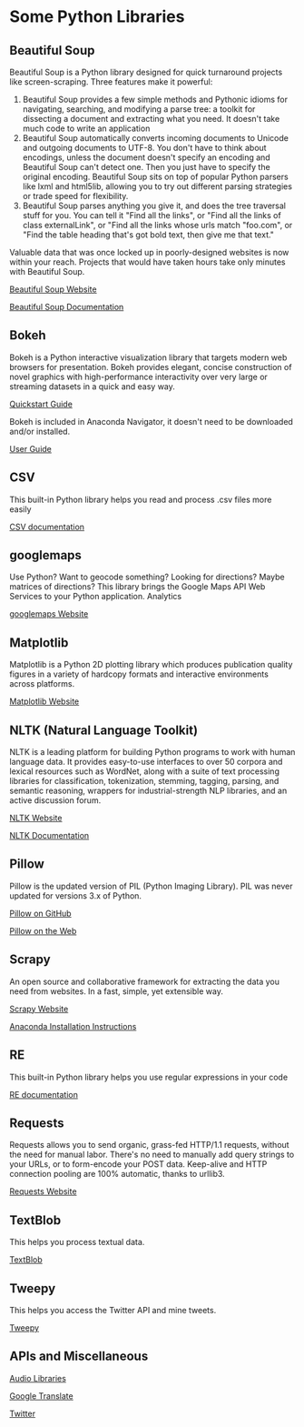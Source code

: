 
# Some Python Libraries

## Beautiful Soup

Beautiful Soup is a Python library designed for quick turnaround projects like screen-scraping. Three features make it powerful:

1. Beautiful Soup provides a few simple methods and Pythonic idioms for navigating, searching, and modifying a parse tree: a toolkit for dissecting a document and extracting what you need. It doesn't take much code to write an application
2. Beautiful Soup automatically converts incoming documents to Unicode and outgoing documents to UTF-8. You don't have to think about encodings, unless the document doesn't specify an encoding and Beautiful Soup can't detect one. Then you just have to specify the original encoding.
Beautiful Soup sits on top of popular Python parsers like lxml and html5lib, allowing you to try out different parsing strategies or trade speed for flexibility.
3. Beautiful Soup parses anything you give it, and does the tree traversal stuff for you. You can tell it "Find all the links", or "Find all the links of class externalLink", or "Find all the links whose urls match "foo.com", or "Find the table heading that's got bold text, then give me that text."

Valuable data that was once locked up in poorly-designed websites is now within your reach. Projects that would have taken hours take only minutes with Beautiful Soup.

[Beautiful Soup Website](https://www.crummy.com/software/BeautifulSoup/)

[Beautiful Soup Documentation](https://www.crummy.com/software/BeautifulSoup/bs4/doc/)

## Bokeh

Bokeh is a Python interactive visualization library that targets modern web browsers for presentation. Bokeh provides elegant, concise construction of novel graphics with high-performance interactivity over very large or streaming datasets in a quick and easy way.

[Quickstart Guide](http://bokeh.pydata.org/en/latest/docs/user_guide/quickstart.html#)

Bokeh is included in Anaconda Navigator, it doesn't need to be downloaded and/or installed.

[User Guide](http://bokeh.pydata.org/en/latest/docs/user_guide.html#userguide)

## CSV

This built-in Python library helps you read and process .csv files more easily

[CSV documentation](https://docs.python.org/3/library/csv.html?highlight=csv)

## googlemaps

Use Python? Want to geocode something? Looking for directions? Maybe matrices of directions? This library brings the Google Maps API Web Services to your Python application. Analytics

[googlemaps Website](https://github.com/googlemaps/google-maps-services-python)

## Matplotlib

Matplotlib is a Python 2D plotting library which produces publication quality figures in a variety of hardcopy formats and interactive environments across platforms.

[Matplotlib Website](http://matplotlib.org)

## NLTK (Natural Language Toolkit)

NLTK is a leading platform for building Python programs to work with human language data. It provides easy-to-use interfaces to over 50 corpora and lexical resources such as WordNet, along with a suite of text processing libraries for classification, tokenization, stemming, tagging, parsing, and semantic reasoning, wrappers for industrial-strength NLP libraries, and an active discussion forum.

[NLTK Website](http://www.nltk.org)

[NLTK Documentation](https://github.com/nltk/nltk/wiki)

## Pillow

Pillow is the updated version of PIL (Python Imaging Library). PIL was never updated for versions 3.x of Python.

[Pillow on GitHub](http://pillow.readthedocs.io/en/latest/index.html)

[Pillow on the Web](http://python-pillow.org)

## Scrapy

An open source and collaborative framework for extracting the data you need from websites. In a fast, simple, yet extensible way.

[Scrapy Website](https://scrapy.org)

[Anaconda Installation Instructions](https://anaconda.org/conda-forge/scrapy)

## RE 

This built-in Python library helps you use regular expressions in your code

[RE documentation](https://docs.python.org/3/library/re.html)

## Requests

Requests allows you to send organic, grass-fed HTTP/1.1 requests, without the need for manual labor. There's no need to manually add query strings to your URLs, or to form-encode your POST data. Keep-alive and HTTP connection pooling are 100% automatic, thanks to urllib3.

[Requests Website](http://www.python-requests.org/en/master/)

## TextBlob

This helps you process textual data.

[TextBlob](http://textblob.readthedocs.io/en/dev/)

## Tweepy

This helps you access the Twitter API and mine tweets.

[Tweepy](http://www.tweepy.org)

## APIs and Miscellaneous

[Audio Libraries](https://wiki.python.org/moin/Audio)

[Google Translate](https://cloud.google.com/translate/docs/)

[Twitter](https://dev.twitter.com/overview/api)







